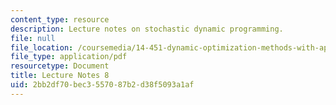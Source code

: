 ```yaml
---
content_type: resource
description: Lecture notes on stochastic dynamic programming.
file: null
file_location: /coursemedia/14-451-dynamic-optimization-methods-with-applications-fall-2009/2bb2df70bec3557087b2d38f5093a1af_MIT14_451F09_lec08.pdf
file_type: application/pdf
resourcetype: Document
title: Lecture Notes 8
uid: 2bb2df70-bec3-5570-87b2-d38f5093a1af
---
```

